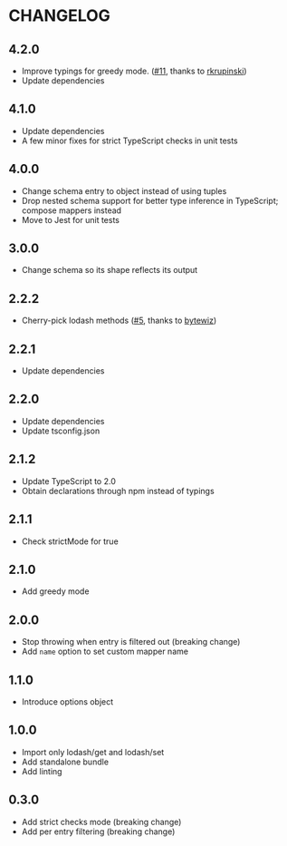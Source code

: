 # CHANGELOG

## 4.2.0

* Improve typings for greedy mode. ([#11](https://github.com/MichalZalecki/mappet/pull/11), thanks to [rkrupinski](https://github.com/rkrupinski))
* Update dependencies

## 4.1.0

* Update dependencies
* A few minor fixes for strict TypeScript checks in unit tests

## 4.0.0

* Change schema entry to object instead of using tuples
* Drop nested schema support for better type inference in TypeScript; compose mappers instead
* Move to Jest for unit tests

## 3.0.0

* Change schema so its shape reflects its output

## 2.2.2

* Cherry-pick lodash methods ([#5](https://github.com/MichalZalecki/mappet/pull/5), thanks to [bytewiz](https://github.com/bytewiz))

## 2.2.1

* Update dependencies

## 2.2.0

* Update dependencies
* Update tsconfig.json

## 2.1.2

* Update TypeScript to 2.0
* Obtain declarations through npm instead of typings

## 2.1.1

* Check strictMode for true

## 2.1.0

* Add greedy mode

## 2.0.0

*  Stop throwing when entry is filtered out (breaking change)
*  Add `name` option to set custom mapper name

## 1.1.0

* Introduce options object

## 1.0.0

* Import only lodash/get and lodash/set
* Add standalone bundle
* Add linting

## 0.3.0

* Add strict checks mode (breaking change)
* Add per entry filtering (breaking change)
